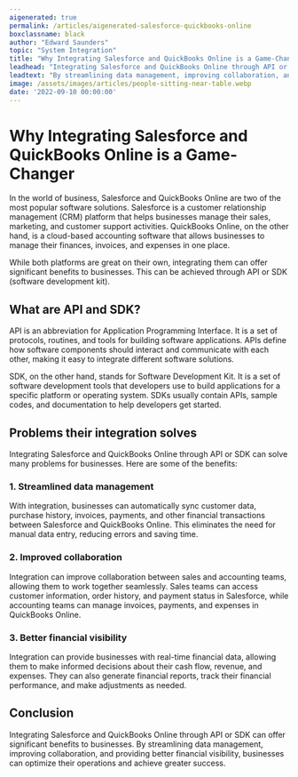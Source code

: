```yaml
---
aigenerated: true
permalink: /articles/aigenerated-salesforce-quickbooks-online
boxclassname: black
author: "Edward Saunders"
topic: "System Integration"
title: "Why Integrating Salesforce and QuickBooks Online is a Game-Changer"
leadhead: "Integrating Salesforce and QuickBooks Online through API or SDK can offer significant benefits to businesses"
leadtext: "By streamlining data management, improving collaboration, and providing better financial visibility, businesses can optimize their operations and achieve greater success."
image: /assets/images/articles/people-sitting-near-table.webp
date: '2022-09-10 00:00:00'
---
```

<div class="arttext">    <h1>Why Integrating Salesforce and QuickBooks Online is a Game-Changer</h1>
    <p>In the world of business, Salesforce and QuickBooks Online are two of the most popular software solutions. Salesforce is a customer relationship management (CRM) platform that helps businesses manage their sales, marketing, and customer support activities. QuickBooks Online, on the other hand, is a cloud-based accounting software that allows businesses to manage their finances, invoices, and expenses in one place.</p>
    <p>While both platforms are great on their own, integrating them can offer significant benefits to businesses. This can be achieved through API or SDK (software development kit).</p>
    <h2>What are API and SDK?</h2>
    <p>API is an abbreviation for Application Programming Interface. It is a set of protocols, routines, and tools for building software applications. APIs define how software components should interact and communicate with each other, making it easy to integrate different software solutions.</p>
    <p>SDK, on the other hand, stands for Software Development Kit. It is a set of software development tools that developers use to build applications for a specific platform or operating system. SDKs usually contain APIs, sample codes, and documentation to help developers get started.</p>
    <h2>Problems their integration solves</h2>
    <p>Integrating Salesforce and QuickBooks Online through API or SDK can solve many problems for businesses. Here are some of the benefits:</p>
    <h3>1. Streamlined data management</h3>
    <p>With integration, businesses can automatically sync customer data, purchase history, invoices, payments, and other financial transactions between Salesforce and QuickBooks Online. This eliminates the need for manual data entry, reducing errors and saving time.</p>
    <h3>2. Improved collaboration</h3>
    <p>Integration can improve collaboration between sales and accounting teams, allowing them to work together seamlessly. Sales teams can access customer information, order history, and payment status in Salesforce, while accounting teams can manage invoices, payments, and expenses in QuickBooks Online.</p>
    <h3>3. Better financial visibility</h3>
    <p>Integration can provide businesses with real-time financial data, allowing them to make informed decisions about their cash flow, revenue, and expenses. They can also generate financial reports, track their financial performance, and make adjustments as needed.</p>
    <h2>Conclusion</h2>
    <p>Integrating Salesforce and QuickBooks Online through API or SDK can offer significant benefits to businesses. By streamlining data management, improving collaboration, and providing better financial visibility, businesses can optimize their operations and achieve greater success.</p>
</div>